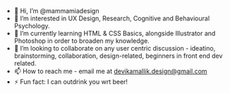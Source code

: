 - 👋 Hi, I’m @mammamiadesign
- 👀 I’m interested in UX Design, Research, Cognitive and Behavioural Psychology.
- 🌱 I’m currently learning HTML & CSS Basics, alongside Illustrator and Photoshop in order to broaden my knowledge.
- 💞️ I’m looking to collaborate on any user centric discussion - ideatino, brainstorming, collaboration, design-related, beginners in front end dev related.
- 📫 How to reach me - email me at devikamallik.design@gmail.com
- ⚡ Fun fact: I can outdrink you wrt beer!

<!---
mammamiadesign/mammamiadesign is a ✨ special ✨ repository because its `README.md` (this file) appears on your GitHub profile.
You can click the Preview link to take a look at your changes.
--->
